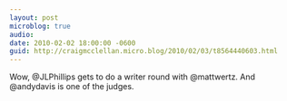 ```yaml
---
layout: post
microblog: true
audio: 
date: 2010-02-02 18:00:00 -0600
guid: http://craigmcclellan.micro.blog/2010/02/03/t8564440603.html
---
```

Wow, @JLPhillips gets to do a writer round with @mattwertz. And @andydavis is one of the judges.
